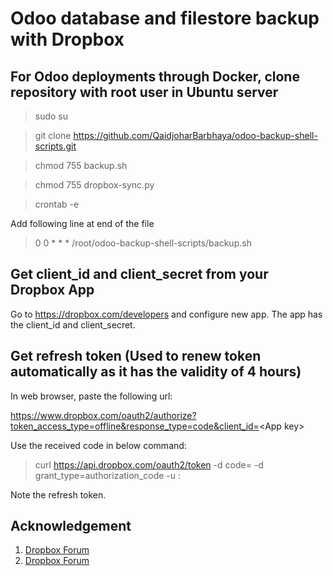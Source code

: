 # Odoo database and filestore backup with Dropbox

## For Odoo deployments through Docker, clone repository with root user in Ubuntu server

> sudo su

> git clone https://github.com/QaidjoharBarbhaya/odoo-backup-shell-scripts.git

> chmod 755 backup.sh

> chmod 755 dropbox-sync.py

> crontab -e

Add following line at end of the file

> 0 0 * * * /root/odoo-backup-shell-scripts/backup.sh

## Get client_id and client_secret from your Dropbox App

Go to https://dropbox.com/developers and configure new app. The app has the client_id and client_secret.

## Get refresh token (Used to renew token automatically as it has the validity of 4 hours)

In web browser, paste the following url:

https://www.dropbox.com/oauth2/authorize?token_access_type=offline&response_type=code&client_id=<App key\>

Use the received code in below command:

> curl https://api.dropbox.com/oauth2/token -d code=<received code> -d grant_type=authorization_code -u <App key>:<App secret>

Note the refresh token.

## Acknowledgement

1. [Dropbox Forum](https://www.dropboxforum.com/t5/Dropbox-API-Support-Feedback/python-upload-big-file-example/td-p/166626)
2. [Dropbox Forum](https://www.dropboxforum.com/t5/Dropbox-API-Support-Feedback/Issue-in-generating-access-token/td-p/592667)

